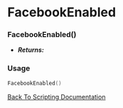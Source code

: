 # FacebookEnabled

### FacebookEnabled()
- ***Returns:*** 

### Usage

```Lua
FacebookEnabled()
```


[Back To Scripting Documentation](../README.md)
